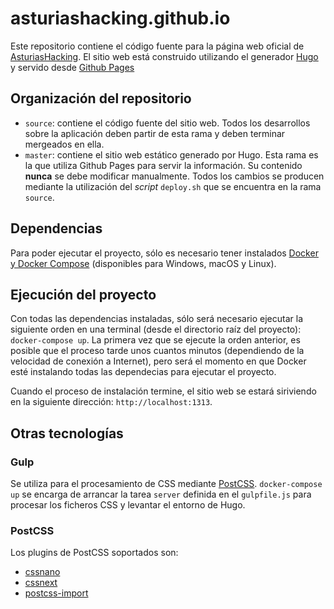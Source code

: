 # asturiashacking.github.io

Este repositorio contiene el código fuente para la página web oficial de [AsturiasHacking](http://asturiashacking.org). El sitio web está construido utilizando el generador [Hugo](https://gohugo.io/) y servido desde [Github Pages](https://pages.github.com/)


## Organización del repositorio

* `source`: contiene el código fuente del sitio web. Todos los desarrollos sobre la aplicación deben partir de esta rama y deben terminar mergeados en ella.
* `master`: contiene el sitio web estático generado por Hugo. Esta rama es la que utiliza Github Pages para servir la información. Su contenido **nunca** se debe modificar manualmente. Todos los cambios se producen mediante la utilización del *script* `deploy.sh` que se encuentra en la rama `source`.

## Dependencias

Para poder ejecutar el proyecto, sólo es necesario tener instalados [Docker y Docker Compose](https://docs.docker.com/engine/installation/#installation) (disponibles para Windows, macOS y Linux).

## Ejecución del proyecto

Con todas las dependencias instaladas, sólo será necesario ejecutar la siguiente orden en una terminal (desde el directorio raíz del proyecto): `docker-compose up`. La primera vez que se ejecute la orden anterior, es posible que el proceso tarde unos cuantos minutos (dependiendo de la velocidad de conexión a Internet), pero será el momento en que Docker esté instalando todas las dependecias para ejecutar el proyecto.

Cuando el proceso de instalación termine, el sitio web se estará siriviendo en la siguiente dirección: `http://localhost:1313`.

## Otras tecnologías

### Gulp

Se utiliza para el procesamiento de CSS mediante [PostCSS](http://postcss.org/). `docker-compose up` se encarga de arrancar la tarea `server` definida en el `gulpfile.js` para procesar los ficheros CSS y levantar el entorno de Hugo.

### PostCSS

Los plugins de PostCSS soportados son:

* [cssnano](http://cssnano.co/)
* [cssnext](http://cssnext.io/)
* [postcss-import](https://github.com/postcss/postcss-import)
